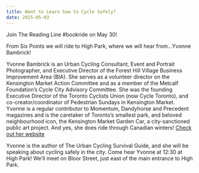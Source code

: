```yaml
---
title: Want to Learn how to Cycle Safely?
date: 2015-05-03
---
```


Join The Reading Line #bookride on May 30!

From Six Points we will ride to High Park, where we will hear from…Yvonne Bambrick!

Yvonne Bambrick is an Urban Cycling Consultant, Event and Portrait Photographer, and Executive Director of the Forest Hill Village Business Improvement Area (BIA). She serves as a volunteer director on the Kensington Market Action Committee and as a member of the Metcalf Foundation’s Cycle City Advisory Committee. She was the founding Executive Director of the Toronto Cyclists Union (now Cycle Toronto), and co-creator/coordinator of Pedestrian Sundays in Kensington Market. Yvonne is a regular contributor to Momentum, Dandyhorse and Precedent magazines and is the caretaker of Toronto’s smallest park, and beloved neighbourhood icon, the Kensington Market Garden Car, a city-sanctioned public art project. And yes, she does ride through Canadian winters! [Check out her website](http://yvonnebambrick.com)

Yvonne is the author of The Urban Cycling Survival Guide, and she will be speaking about cycling safely in the city. Come hear Yvonne at 12:30 at High Park! We’ll meet on Bloor Street, just east of the main entrance to High Park.
